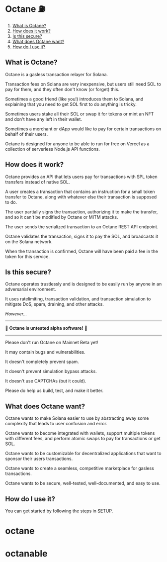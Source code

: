# Octane ⛽

1. [What is Octane?](#what-is-octane)
2. [How does it work?](#how-does-it-work)
3. [Is this secure?](#is-this-secure)
4. [What does Octane want?](#what-does-octane-want)
5. [How do I use it?](#how-do-i-use-it)

## What is Octane?

Octane is a gasless transaction relayer for Solana.

Transaction fees on Solana are very inexpensive, but users still need SOL to pay for them, and they often don't know (or forget) this.

Sometimes a good friend (like you!) introduces them to Solana, and explaining that you need to get SOL first to do anything is tricky.

Sometimes users stake all their SOL or swap it for tokens or mint an NFT and don't have any left in their wallet.

Sometimes a merchant or dApp would like to pay for certain transactions on behalf of their users.

Octane is designed for anyone to be able to run for free on Vercel as a collection of serverless Node.js API functions.

## How does it work?

Octane provides an API that lets users pay for transactions with SPL token transfers instead of native SOL.

A user creates a transaction that contains an instruction for a small token transfer to Octane, along with whatever else their transaction is supposed to do.

The user partially signs the transaction, authorizing it to make the transfer, and so it can't be modified by Octane or MITM attacks.

The user sends the serialized transaction to an Octane REST API endpoint.

Octane validates the transaction, signs it to pay the SOL, and broadcasts it on the Solana network.

When the transaction is confirmed, Octane will have been paid a fee in the token for this service.

## Is this secure?

Octane operates trustlessly and is designed to be easily run by anyone in an adversarial environment.

It uses ratelimiting, transaction validation, and transaction simulation to mitigate DoS, spam, draining, and other attacks.

_However..._

---

🚨 **Octane is untested alpha software!** 🚨

---

Please don't run Octane on Mainnet Beta yet!

It may contain bugs and vulnerabilities.

It doesn't completely prevent spam.

It doesn't prevent simulation bypass attacks.

It doesn't use CAPTCHAs (but it could).

Please do help us build, test, and make it better.

## What does Octane want?

Octane wants to make Solana easier to use by abstracting away some complexity that leads to user confusion and error.

Octane wants to become integrated with wallets, support multiple tokens with different fees, and perform atomic swaps to pay for transactions or get SOL.

Octane wants to be customizable for decentralized applications that want to sponsor their users transactions.

Octane wants to create a seamless, competitive marketplace for gasless transactions.

Octane wants to be secure, well-tested, well-documented, and easy to use.

## How do I use it?

You can get started by following the steps in [SETUP](SETUP.md).
# octane
# octanable
